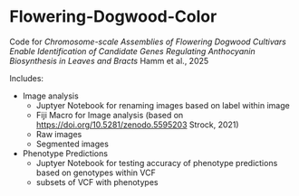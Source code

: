 # Flowering-Dogwood-Color

Code for _Chromosome-scale Assemblies of Flowering Dogwood Cultivars Enable Identification of Candidate Genes Regulating Anthocyanin Biosynthesis in Leaves and Bracts_ Hamm et al., 2025

Includes:
* Image analysis
  * Juptyer Notebook for renaming images based on label within image
  * Fiji Macro for Image analysis (based on https://doi.org/10.5281/zenodo.5595203 Strock, 2021)
  * Raw images
  * Segmented images
* Phenotype Predictions
  * Juptyer Notebook for testing accuracy of phenotype predictions based on genotypes within VCF
  * subsets of VCF with phenotypes
